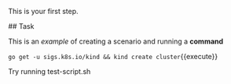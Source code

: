 This is your first step.

## Task

This is an _example_ of creating a scenario and running a **command**

`go get -u sigs.k8s.io/kind && kind create cluster`{{execute}}

Try running test-script.sh
